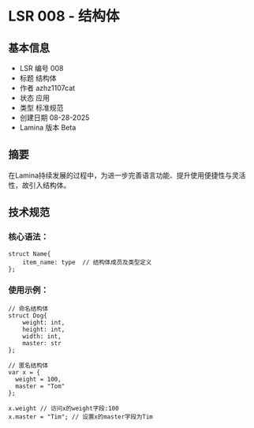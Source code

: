 # LSR 008 - 结构体

## 基本信息

- LSR 编号 008
- 标题 结构体
- 作者 azhz1107cat
- 状态 应用
- 类型 标准规范
- 创建日期 08-28-2025
- Lamina 版本 Beta

## 摘要

在Lamina持续发展的过程中，为进一步完善语言功能、提升使用便捷性与灵活性，故引入结构体。

## 技术规范

### 核心语法：
```
struct Name{
    item_name: type  // 结构体成员及类型定义
};
```
### 使用示例：
```
// 命名结构体
struct Dog{
    weight: int,
    height: int,
    width: int,
    master: str
};

// 匿名结构体
var x = {
  weight = 100,
  master = "Tom"
};

x.weight // 访问x的weight字段:100
x.master = "Tim"; // 设置x的master字段为Tim
```

